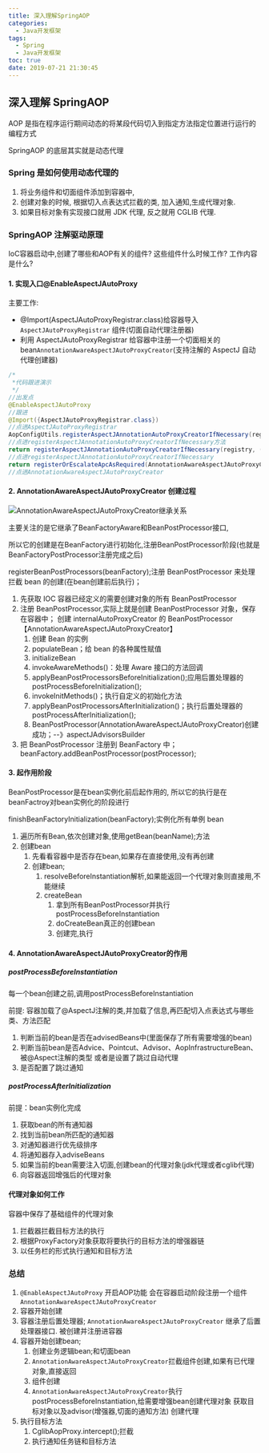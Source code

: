 ```yaml
---
title: 深入理解SpringAOP
categories:
  - Java开发框架
tags:
  - Spring
  - Java开发框架
toc: true
date: 2019-07-21 21:30:45
---
```


## 深入理解 SpringAOP

AOP 是指在程序运行期间动态的将某段代码切入到指定方法指定位置进行运行的编程方式

SpringAOP 的底层其实就是动态代理

### Spring 是如何使用动态代理的

1. 将业务组件和切面组件添加到容器中,
2. 创建对象的时候, 根据切入点表达式拦截的类, 加入通知,生成代理对象.
3. 如果目标对象有实现接口就用 JDK 代理, 反之就用 CGLIB 代理.

### SpringAOP 注解驱动原理

IoC容器启动中,创建了哪些和AOP有关的组件? 这些组件什么时候工作? 工作内容是什么?

#### 1. 实现入口@EnableAspectJAutoProxy

主要工作:

- @Import(AspectJAutoProxyRegistrar.class)给容器导入 `AspectJAutoProxyRegistrar` 组件(切面自动代理注册器)
- 利用 AspectJAutoProxyRegistrar 给容器中注册一个切面相关的 bean`AnnotationAwareAspectJAutoProxyCreator`(支持注解的 AspectJ 自动代理创建器)

```java
/*
 *代码跟进演示
 */
//出发点
@EnableAspectJAutoProxy
//跟进
@Import({AspectJAutoProxyRegistrar.class})
//点进AspectJAutoProxyRegistrar
AopConfigUtils.registerAspectJAnnotationAutoProxyCreatorIfNecessary(registry);
//点进registerAspectJAnnotationAutoProxyCreatorIfNecessary方法
return registerAspectJAnnotationAutoProxyCreatorIfNecessary(registry, (Object)null);
//点进registerAspectJAnnotationAutoProxyCreatorIfNecessary
return registerOrEscalateApcAsRequired(AnnotationAwareAspectJAutoProxyCreator.class, registry, source);
//点进AnnotationAwareAspectJAutoProxyCreator
```

#### 2. AnnotationAwareAspectJAutoProxyCreator 创建过程

![AnnotationAwareAspectJAutoProxyCreator继承关系](/AnnotationAwareAspectJAutoProxyCreator继承关系.png)

主要关注的是它继承了BeanFactoryAware和BeanPostProcessor接口,

所以它的创建是在BeanFactory进行初始化,注册BeanPostProcessor阶段(也就是BeanFactoryPostProcessor注册完成之后)

registerBeanPostProcessors(beanFactory);注册 BeanPostProcessor 来处理拦截 bean 的创建(在bean创建前后执行)；

   1. 先获取 IOC 容器已经定义的需要创建对象的所有 BeanPostProcessor
   2. 注册 BeanPostProcessor,实际上就是创建 BeanPostProcessor 对象，保存在容器中；
      创建 internalAutoProxyCreator 的 BeanPostProcessor【AnnotationAwareAspectJAutoProxyCreator】
      1. 创建 Bean 的实例
      2. populateBean；给 bean 的各种属性赋值
      3. initializeBean
      4. invokeAwareMethods()：处理 Aware 接口的方法回调
      5. applyBeanPostProcessorsBeforeInitialization();应用后置处理器的 postProcessBeforeInitialization();
      6. invokeInitMethods()；执行自定义的初始化方法
      7. applyBeanPostProcessorsAfterInitialization()；执行后置处理器的 postProcessAfterInitialization();
      8. BeanPostProcessor(AnnotationAwareAspectJAutoProxyCreator)创建成功；--》aspectJAdvisorsBuilder
   3. 把 BeanPostProcessor 注册到 BeanFactory 中；
      beanFactory.addBeanPostProcessor(postProcessor);

#### 3. 起作用阶段

BeanPostProcessor是在bean实例化前后起作用的, 所以它的执行是在beanFactroy对bean实例化的阶段进行

finishBeanFactoryInitialization(beanFactory);实例化所有单例 bean

1. 遍历所有Bean,依次创建对象,使用getBean(beanName);方法
2. 创建bean
    1. 先看看容器中是否存在bean,如果存在直接使用,没有再创建
    2. 创建bean;
        1. resolveBeforeInstantiation解析,如果能返回一个代理对象则直接用,不能继续
        2. createBean
            1. 拿到所有BeanPostProcessor并执行postProcessBeforeInstantiation
            2. doCreateBean真正的创建bean
            3. 创建完,执行

#### 4. AnnotationAwareAspectJAutoProxyCreator的作用

##### postProcessBeforeInstantiation

每一个bean创建之前,调用postProcessBeforeInstantiation

前提: 容器加载了@AspectJ注解的类,并加载了信息,再匹配切入点表达式与哪些类、方法匹配

1. 判断当前的bean是否在advisedBeans中(里面保存了所有需要增强的bean)
2. 判断当前bean是否Advice、Pointcut、Advisor、AopInfrastructureBean、被@Aspect注解的类型 或者是设置了跳过自动代理
3. 是否配置了跳过通知

##### postProcessAfterInitialization

前提：bean实例化完成

1. 获取bean的所有通知器
2. 找到当前bean所匹配的通知器
3. 对通知器进行优先级排序
4. 将通知器存入adviseBeans
5. 如果当前的bean需要注入切面,创建bean的代理对象(jdk代理或者cglib代理)
6. 向容器返回增强后的代理对象

#### 代理对象如何工作

容器中保存了基础组件的代理对象

1. 拦截器拦截目标方法的执行
2. 根据ProxyFactory对象获取将要执行的目标方法的增强器链
3. 以任务栏的形式执行通知和目标方法

### 总结

1. `@EnableAspectJAutoProxy` 开启AOP功能
   会在容器启动阶段注册一个组件 `AnnotationAwareAspectJAutoProxyCreator`
2. 容器开始创建
3. 容器注册后置处理器;
   `AnnotationAwareAspectJAutoProxyCreator` 继承了后置处理器接口. 被创建并注册进容器
4. 容器开始创建bean;
   1. 创建业务逻辑bean;和切面bean
   2. `AnnotationAwareAspectJAutoProxyCreator`拦截组件创建,如果有已代理对象,直接返回
   3. 组件创建
   4. `AnnotationAwareAspectJAutoProxyCreator`执行postProcessBeforeInstantiation,给需要增强bean创建代理对象
      获取目标对象以及advisor(增强器,切面的通知方法) 创建代理
5. 执行目标方法
   1. CglibAopProxy.intercept();拦截
   2. 执行通知任务链和目标方法
